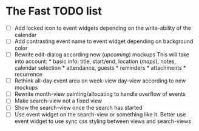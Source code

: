 The Fast TODO list
===================

+ [ ] Add locked icon to event widgets depending on the write-ability of the calendar
+ [ ] Add contrasting event name to event widget depending on background color
+ [ ] Rewrite edit-dialog according new (*upcoming*) mockups
      This will take into account:
	    * basic info: title, start/end, location (*maps*), notes, calendar selection
		* attendance, guests
		* reminders
		* attachments
		* recurrence
+ [ ] Rethink all-day event area on week-view day-view according to new mockups
+ [ ] Rewrite month-view painting/allocating to handle overflow of events
+ [ ] Make search-view not a fixed view
+ [ ] Show the search-view once the search has started
+ [ ] Use event widget on the search-view or something like it.
      Better use event widget to use sync css styling between views and search-views
